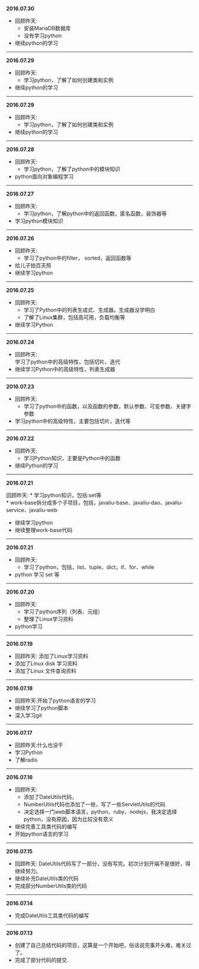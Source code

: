 **2016.07.30**

* 回顾昨天:   
	* 安装MariaDB数据库        
	* 没有学习python   
* 继续python的学习   

-------------------------------------------------------------------------------

**2016.07.29**

* 回顾昨天:   
	* 学习python，了解了如何创建类和实例   
* 继续python的学习   

-------------------------------------------------------------------------------

**2016.07.29**

* 回顾昨天:   
	* 学习python，了解了如何创建类和实例   
* 继续python的学习   

-------------------------------------------------------------------------------
**2016.07.28**

* 回顾昨天:   
	* 学习python，了解了python中的模块知识   
* python面向对象编程学习         

-------------------------------------------------------------------------------

**2016.07.27**

* 回顾昨天:   
	* 学习python，了解python中的返回函数，匿名函数，装饰器等
* 学习python模块知识    

-------------------------------------------------------------------------------

**2016.07.26**

* 回顾昨天:     
	* 学习了python中的filter， sorted，返回函数等     
* 给儿子拍百天照      
* 继续学习python     

-------------------------------------------------------------------------------

**2016.07.25**

* 回顾昨天:
	* 学习了Python中的列表生成式、生成器。生成器没学明白    
	* 了解了Linux集群，包括高可用，负载均衡等
* 继续学习Python       

-------------------------------------------------------------------------------

**2016.07.24**

* 回顾昨天:        
	学习了python中的高级特性，包括切片、迭代        
* 继续学习Python中的高级特性，列表生成器    

-------------------------------------------------------------------------------

**2016.07.23**

* 回顾昨天:          
	* 学习了python中的函数，以及函数的参数，默认参数、可变参数、关键字参数       
* 学习python中的高级特性，主要包括切片，迭代等      

-------------------------------------------------------------------------------

**2016.07.22**

* 回顾昨天:           
	* 学习Python知识，主要是Python中的函数    
* 继续Python的学习     

-------------------------------------------------------------------------------

**2016.07.21**

回顾昨天:
	* 学习python知识，包括:set等        
	* work-base拆分成多个子项目，包括，javaliu-base、javaliu-dao、javaliu-service、javaliu-web      
* 继续学习python             
* 继续整理work-base代码      

-------------------------------------------------------------------------------

**2016.07.21**    

* 回顾昨天:
	* 学习了python，包括，list、tuple、dict，if、for、while
* python 学习 set 等

-------------------------------------------------------------------------------

**2016.07.20**   

* 回顾昨天:
	* 学习了python序列（列表、元组）
	* 整理了Linux学习资料
* python学习

-------------------------------------------------------------------------------

**2016.07.19**  

* 回顾昨天:  添加了Linux学习资料     
* 添加了Linux disk 学习资料     
* 添加了Linux 文件查询资料   

-------------------------------------------------------------------------------

**2016.07.18**

* 回顾昨天:开始了python语言的学习    
* 继续学习了python脚本      
* 深入学习git    

-------------------------------------------------------------------------------

**2016.07.17**

* 回顾昨天:什么也没干   
* 学习Python    
* 了解radis     

-------------------------------------------------------------------------------

**2016.07.16**

* 回顾昨天:
	* 添加了DateUtils代码，            
	* NumberUtils代码也添加了一些，写了一些ServletUtils的代码         
	* 决定选择一门web脚本语言，python、ruby、nodejs，我决定选择python，没有原因，因为比较没有意义        
* 继续完善工具类代码的编写        
* 开始python语言的学习     

-------------------------------------------------------------------------------

**2016.07.15**

* 回顾昨天: DateUtils代码写了一部分，没有写完。初次计划开端不是很好，得继续努力。
* 继续补充DateUtils类的代码
* 完成部分NumberUtils类的代码

-------------------------------------------------------------------------------

**2016.07.14**

* 完成DateUtils工具类代码的编写    

-------------------------------------------------------------------------------

**2016.07.13**

* 创建了自己总结代码的项目，这算是一个开始吧，俗话说完事开头难，难关过了。
* 完成了部分代码的提交.
	
